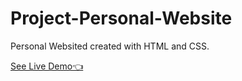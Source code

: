 # Project-Personal-Website

Personal Websited created with HTML and CSS.

[See Live Demo👈](https://latumat.github.io/Project-Personal-Website/)
